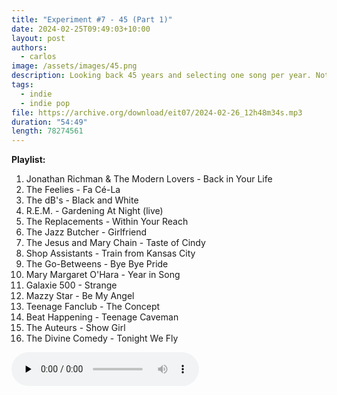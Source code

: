 ```yaml
---
title: "Experiment #7 - 45 (Part 1)"
date: 2024-02-25T09:49:03+10:00
layout: post
authors:
  - carlos
image: /assets/images/45.png
description: Looking back 45 years and selecting one song per year. Not the best song necessarily, just a random selection of favorites. In part 1 there are songs from 1979 to 1995.
tags:
  - indie
  - indie pop
file: https://archive.org/download/eit07/2024-02-26_12h48m34s.mp3
duration: "54:49"
length: 78274561
---
```


**Playlist:**

1.	Jonathan Richman & The Modern Lovers - Back in Your Life
2.	The Feelies	- Fa Cé-La
3.	The dB's - Black and White
4.	R.E.M. - Gardening At Night (live)
5.	The Replacements - Within Your Reach
6.	The Jazz Butcher - Girlfriend
7.	The Jesus and Mary Chain - Taste of Cindy
8.	Shop Assistants - Train from Kansas City
9.	The Go-Betweens - Bye Bye Pride
10.	Mary Margaret O'Hara - Year in Song
11.	Galaxie 500 - Strange
12.	Mazzy Star - Be My Angel
13.	Teenage Fanclub - The Concept
14.	Beat Happening - Teenage Caveman
15.	The Auteurs - Show Girl
16.	The Divine Comedy - Tonight We Fly

<audio controls preload="none">
  <source src="https://archive.org/download/eit07/2024-02-26_12h48m34s.mp3" type="audio/mpeg">
Your browser does not support the audio element.
</audio>
